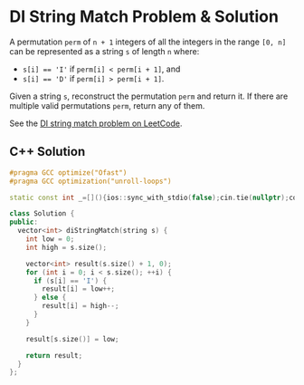 # DI String Match Problem & Solution

A permutation `perm` of `n + 1` integers of all the integers in the range `[0, n]` can be represented as a string `s` of length `n` where:

- `s[i] == 'I'` if `perm[i] < perm[i + 1]`, and
- `s[i] == 'D'` if `perm[i] > perm[i + 1]`.

Given a string `s`, reconstruct the permutation `perm` and return it.
If there are multiple valid permutations `perm`, return any of them.

See the [DI string match problem on LeetCode](https://leetcode.com/problems/di-string-match).

## C++ Solution

```cpp
#pragma GCC optimize("Ofast")
#pragma GCC optimization("unroll-loops")

static const int _=[](){ios::sync_with_stdio(false);cin.tie(nullptr);cout.tie(nullptr);return 0;}();

class Solution {
public:
  vector<int> diStringMatch(string s) {
    int low = 0;
    int high = s.size();

    vector<int> result(s.size() + 1, 0);
    for (int i = 0; i < s.size(); ++i) {
      if (s[i] == 'I') {
        result[i] = low++;
      } else {
        result[i] = high--;
      }
    }

    result[s.size()] = low;

    return result;
  }
};
```
